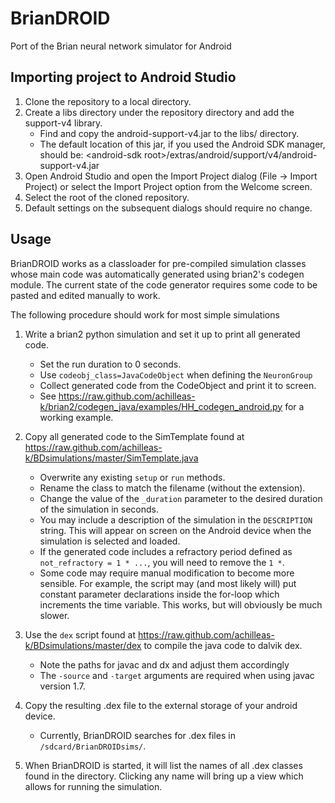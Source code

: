 BrianDROID
==========

Port of the Brian neural network simulator for Android

Importing project to Android Studio
-----------------------------------

1. Clone the repository to a local directory.
2. Create a libs directory under the repository directory and add the support-v4 library.
    - Find and copy the android-support-v4.jar to the libs/ directory.
    - The default location of this jar, if you used the Android SDK manager, should be: \<android-sdk root\>/extras/android/support/v4/android-support-v4.jar
3. Open Android Studio and open the Import Project dialog (File -> Import Project) or select the Import Project option from the Welcome screen.
4. Select the root of the cloned repository.
5. Default settings on the subsequent dialogs should require no change.


Usage
-----

BrianDROID works as a classloader for pre-compiled simulation classes whose main code was automatically generated using brian2's codegen module.
The current state of the code generator requires some code to be pasted and edited manually to work.

The following procedure should work for most simple simulations

1. Write a brian2 python simulation and set it up to print all generated code.
    - Set the run duration to 0 seconds.
    - Use ``codeobj_class=JavaCodeObject`` when defining the ``NeuronGroup``
    - Collect generated code from the CodeObject and print it to screen.
    - See https://raw.github.com/achilleas-k/brian2/codegen_java/examples/HH_codegen_android.py for a working example.

2. Copy all generated code to the SimTemplate found at https://raw.github.com/achilleas-k/BDsimulations/master/SimTemplate.java
    - Overwrite any existing ``setup`` or ``run`` methods.
    - Rename the class to match the filename (without the extension).
    - Change the value of the ``_duration`` parameter to the desired duration of the simulation in seconds.
    - You may include a description of the simulation in the ``DESCRIPTION`` string. This will appear on screen on the Android device when the simulation is selected and loaded.
    - If the generated code includes a refractory period defined as ``not_refractory = 1 * ...``, you will need to remove the ``1 *``.
    - Some code may require manual modification to become more sensible.
    For example, the script may (and most likely will) put constant parameter declarations inside the for-loop which increments the time variable.
    This works, but will obviously be much slower.

3. Use the ``dex`` script found at https://raw.github.com/achilleas-k/BDsimulations/master/dex to compile the java code to dalvik dex.
    - Note the paths for javac and dx and adjust them accordingly
    - The ``-source`` and ``-target`` arguments are required when using javac version 1.7.

4. Copy the resulting .dex file to the external storage of your android device.
    - Currently, BrianDROID searches for .dex files in ``/sdcard/BrianDROIDsims/``.

5. When BrianDROID is started, it will list the names of all .dex classes found in the directory.
Clicking any name will bring up a view which allows for running the simulation.


